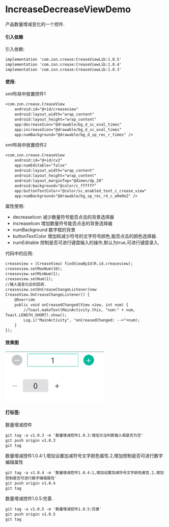 # IncreaseDecreaseViewDemo
产品数量增减变化的一个控件.

#### 引入依赖
引入依赖:
```
implementation 'com.zxn.crease:CreaseViewLib:1.0.5'
implementation 'com.zxn.crease:CreaseViewLib:1.0.4'
implementation 'com.zxn.crease:CreaseViewLib:1.0.3'
```
    
#### 使用:
xml布局中放置控件1
```
<com.zxn.crease.CreaseView
    android:id="@+id/creaseview"
    android:layout_width="wrap_content"
    android:layout_height="wrap_content"
    app:decreaseIcon="@drawable/bg_d_sc_oval_times"
    app:increaseIcon="@drawable/bg_d_sc_oval_times"
    app:numBackground="@drawable/bg_d_sp_rec_r_times" />
```
xml布局中放置控件2
```
<com.zxn.crease.CreaseView
    android:id="@+id/cv2"
    app:numEditable="false"
    android:layout_width="wrap_content"
    android:layout_height="wrap_content"
    android:layout_marginTop="@dimen/dp_20"
    android:background="@color/c_ffffff"
    app:buttonTextColor="@color/sc_enabled_text_c_crease_view"
    app:numBackground="@drawable/bg_sp_rec_r4_c_e0e0e2" />
```
 属性使用:
 - decreaseIcon
     减少数量符号能否点击的背景选择器
 - increaseIcon
     增加数量符号能否点击的背景选择器
 - numBackground
     数字框的背景
 - buttonTextColor
     增加和减少符号的文字符号颜色,能否点击的颜色选择器.
 - numEditable
     控制是否可进行键盘输入的操作,默认为true,可进行键盘录入.
       
代码中的应用:
```
creaseview = (CreaseView) findViewById(R.id.creaseview);
creaseview.setMaxNum(10);
creaseview.setMinNum(1);
creaseview.setNum(1);
//输入值变化后的回调.
creaseview.setOnCreaseChangeListener(new CreaseView.OnCreaseChangeListener() {
    @Override
    public void onCreasedChanged(View view, int num) {
        //Toast.makeText(MainActivity.this, "num:" + num, Toast.LENGTH_SHORT).show();
        Log.i("MainActivity", "onCreasedChanged: -->"+num);
    }
});
```
#### 效果图
![Image text](/image/view1.png)                                                                      
                                                                                                     

#### 打标签:
	
数量增减控件
```
git tag -a v1.0.3 -m '数量增减控件1.0.3:增加方法判断输入框是否为空'
git push origin v1.0.3
git tag
```

数量增减控件1.0.4:1,增加设置加减符号文字颜色属性.2,增加控制是否可进行数字编辑属性	
```
git tag -a v1.0.4 -m '数量增减控件1.0.4:1,增加设置加减符号文字颜色属性.2,增加控制是否可进行数字编辑属性'
git push origin v1.0.4
git tag
```
数量增减控件1.0.5:完善.
```
git tag -a v1.0.5 -m '数量增减控件1.0.5:完善'
git push origin v1.0.5
git tag
```
    
